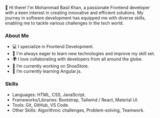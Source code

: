 <!--## Hi there 👋-->
<!--
**basilkhan1250/basilkhan1250** is a ✨ _special_ ✨ repository because its `README.md` (this file) appears on your GitHub profile.

Here are some ideas to get you started:

- 🔭 I’m currently working on ...
- 🌱 I’m currently learning ...
- 👯 I’m looking to collaborate on ...
- 🤔 I’m looking for help with ...
- 💬 Ask me about ...
- 📫 How to reach me: ...
- 😄 Pronouns: ...
- ⚡ Fun fact: ...
-->




👋 Hi there! I'm Mohammad Basil Khan, a passionate Frontend developer with a keen interest in creating innovative and efficient solutions. My journey in software development has equipped me with diverse skills, enabling me to tackle various challenges in the tech world.

### About Me
- 💻 I specialize in Frontend Development.
- 🌟 I'm always eager to learn new technologies and improve my skill set.
- 🌍 I love collaborating with developers from all around the globe.
- 🔭 I’m currently working on ShoeStore.
- 🌱 I’m currently learning Angular.js.

### Skills
- Languages: HTML, CSS, JavaScript. 
- Frameworks/Libraries: Bootstrap, Tailwind / React, Material UI.
- Tools: Git, GitHub, VS Code.
- Other Skills: Algorithmic challenges, Problem-solving, Teamwork.





